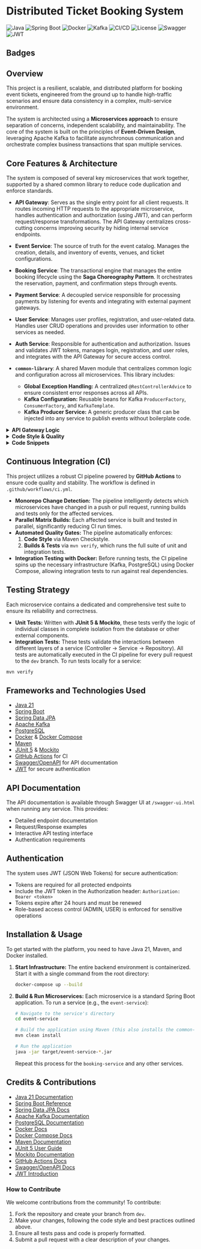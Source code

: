 # Distributed Ticket Booking System
![Java](https://img.shields.io/badge/Java-21-blue?logo=java)
![Spring Boot](https://img.shields.io/badge/Spring%20Boot-3.2.5-brightgreen?logo=spring-boot)
![Docker](https://img.shields.io/badge/Docker-28.1.1-blue?logo=docker)
![Kafka](https://img.shields.io/badge/Kafka-2.12--2.2.1-orange?logo=apache-kafka)
![CI/CD](https://img.shields.io/badge/CI%2FCD-passing-brightgreen?logo=github-actions)
![License](https://img.shields.io/badge/License-MIT-yellow?logo=open-source-initiative)
![Swagger](https://img.shields.io/badge/Swagger-3.0-85EA2D?logo=swagger)
![JWT](https://img.shields.io/badge/JWT-Auth-000000?logo=json-web-tokens)

## Badges

## Overview

This project is a resilient, scalable, and distributed platform for booking event tickets, engineered from the ground up to handle high-traffic scenarios and ensure data consistency in a complex, multi-service environment.

The system is architected using a **Microservices approach** to ensure separation of concerns, independent scalability, and maintainability. The core of the system is built on the principles of **Event-Driven Design**, leveraging Apache Kafka to facilitate asynchronous communication and orchestrate complex business transactions that span multiple services.

## Core Features & Architecture

The system is composed of several key microservices that work together, supported by a shared common library to reduce code duplication and enforce standards.

- **API Gateway**: Serves as the single entry point for all client requests. It routes incoming HTTP requests to the appropriate microservice, handles authentication and authorization (using JWT), and can perform request/response transformations. The API Gateway centralizes cross-cutting concerns improving security by hiding internal service endpoints.

- **Event Service**: The source of truth for the event catalog. Manages the creation, details, and inventory of events, venues, and ticket configurations.

- **Booking Service**: The transactional engine that manages the entire booking lifecycle using the **Saga Choreography Pattern**. It orchestrates the reservation, payment, and confirmation steps through events.

- **Payment Service**: A decoupled service responsible for processing payments by listening for events and integrating with external payment gateways.

- **User Service**: Manages user profiles, registration, and user-related data. Handles user CRUD operations and provides user information to other services as needed.

- **Auth Service**: Responsible for authentication and authorization. Issues and validates JWT tokens, manages login, registration, and user roles, and integrates with the API Gateway for secure access control.

- **`common-library`**: A shared Maven module that centralizes common logic and configuration across all microservices. This library includes:

    - **Global Exception Handling:** A centralized `@RestControllerAdvice` to ensure consistent error responses across all APIs.
    - **Kafka Configuration:** Reusable beans for Kafka `ProducerFactory`, `ConsumerFactory`, and `KafkaTemplate`.
    - **Kafka Producer Service:** A generic producer class that can be injected into any service to publish events without boilerplate code.

<details>
<summary><strong>API Gateway Logic</strong></summary>

The API Gateway is implemented as a Spring Boot application. Its main responsibilities include:

- **Routing:** Forwards requests to the correct microservice based on the URL path (e.g., `/events/**` to the Event Service, `/bookings/**` to the Booking Service, etc.).
- **Authentication & Authorization:** Validates JWT tokens on protected routes and enforces role-based access control.
- **CORS & Security:** Applies CORS policies and other security headers to all incoming requests.
- **Aggregation (optional):** Can aggregate responses from multiple services for composite endpoints. For example, API composition is used in the gateway to fetch a user's booking history by combining data from multiple services.
- **Error Handling:** Returns standardized error responses for failed requests.

Example configuration (application.yml):

```yaml
spring:
  cloud:
    gateway:
      routes:
        - id: event-service
          uri: http://localhost:8081
          predicates:
            - Path=/events/**
        - id: booking-service
          uri: http://localhost:8082
          predicates:
            - Path=/bookings/**
        - id: payment-service
          uri: http://localhost:8083
          predicates:
            - Path=/payments/**
```

JWT authentication is enforced using a filter that checks the `Authorization` header and validates the token before forwarding the request.

</details>

<details>
<summary><strong>Code Style & Quality</strong></summary>

The project repositories adhere to Java conventions and best practices for consistency and maintainability:

### Naming Conventions:

- **Classes**: PascalCase (e.g., `EventService`, `BookingController`)
- **Methods and Variables**: camelCase (e.g., `reserveTicket`, `bookingId`)
- **Constants**: UPPER_SNAKE_CASE
- **Packages**: Lowercase with meaningful hierarchy (e.g., `org.example.eventservice.service`)

### Best Practices:

- Descriptive names that reflect functionality.
- Single-responsibility principle for classes and methods.
- JavaDoc for public APIs.
- **Automated Style Enforcement**: Code style and formatting are automatically verified on every pull request using **Maven Checkstyle**, ensuring consistency across the codebase.

</details>

<details>
<summary><strong>Code Snippets</strong></summary>

**Booking Service: Initiating the Saga**

```java
private final CacheManager cacheManager;
private final RestTemplate restTemplate;
public BookingResponseDto createBooking(final BookingRequestDto bookingRequestDto, final UUID userId,
                                        final String authHeader) {
    if (bookingRequestDto.getEventId() == null || bookingRequestDto.getTicketId() == null) {
        throw new ValidationException("Event ID and Ticket ID must not be null");
    }
    String ticketAvailableUrl = GATEWAY_URL + bookingRequestDto.getEventId() + "/tickets/"
            + bookingRequestDto.getTicketId() + "/available";
    HttpHeaders headers = new HttpHeaders();
    headers.set(HttpHeaders.AUTHORIZATION, authHeader);
    HttpEntity<Void> requestEntity = new HttpEntity<>(headers);
    ResponseEntity<Boolean> response = restTemplate.exchange(ticketAvailableUrl,
            HttpMethod.GET,
            requestEntity,
            Boolean.class);
    if (Boolean.FALSE.equals(response.getBody())) {
        throw new ValidationException("Ticket is not available");
    }
    Cache ticketReservationCache = cacheManager.getCache("ticketReservations");
    if (ticketReservationCache != null && ticketReservationCache.get(bookingRequestDto.getTicketId()) != null) {
        throw new ValidationException("Ticket is already reserved, please try again later");
    }
    bookingRequestDto.setBookingDate(LocalDateTime.now());
    bookingRequestDto.setBookingStatus(String.valueOf(PENDING));
    Booking booking = BookingMapper.toBooking(bookingRequestDto, userId);
    Booking created = bookingRepository.save(booking);
    messageProducer.sendMessage("reserve-ticket", "ticket-available", new HashMap<>(
            Map.of("ticketId", bookingRequestDto.getTicketId(), "eventId", bookingRequestDto.getEventId(),
                    "userId", userId, "bookingId", created.getId())
    ));
    ticketReservationCache.put(bookingRequestDto.getTicketId(), true);
    return BookingMapper.toBookingResponseDto(created);
}
```

**common-library: Global Exception Handler**

```java
@RestControllerAdvice
public class GlobalExceptionHandler extends ResponseEntityExceptionHandler {

    @Override
    protected ResponseEntity<Object> handleMethodArgumentNotValid(
            final MethodArgumentNotValidException ex,
            @NonNull final HttpHeaders headers,
            @NonNull final HttpStatusCode status,
            @NonNull final WebRequest request) {

        StringBuilder errorMessage = new StringBuilder("Validation failed: ");
        for (FieldError error : ex.getBindingResult().getFieldErrors()) {
            errorMessage.append(error.getField()).append(": ")
                    .append(error.getDefaultMessage()).append("; ");
        }

        ErrorResponse errorResponse = new ErrorResponse(
                HttpStatus.BAD_REQUEST.value(),
                errorMessage.toString(),
                System.currentTimeMillis()
        );
        return new ResponseEntity<>(errorResponse, HttpStatus.BAD_REQUEST);
    }

    @ExceptionHandler(NotFoundException.class)
    public ResponseEntity<ErrorResponse> handleNotFoundException(final NotFoundException ex) {
        ErrorResponse errorResponse = new ErrorResponse(
                HttpStatus.NOT_FOUND.value(),
                ex.getMessage(),
                System.currentTimeMillis()
        );
        return new ResponseEntity<>(errorResponse, HttpStatus.NOT_FOUND);
    }

    @ExceptionHandler(InvalidActionException.class)
    public ResponseEntity<ErrorResponse> handleInvalidActionException(final InvalidActionException ex) {
        ErrorResponse errorResponse = new ErrorResponse(
                HttpStatus.BAD_REQUEST.value(),
                ex.getMessage(),
                System.currentTimeMillis()
        );
        return new ResponseEntity<>(errorResponse, HttpStatus.BAD_REQUEST);
    }
    // ....
}

```

</details>

## Continuous Integration (CI)

This project utilizes a robust CI pipeline powered by **GitHub Actions** to ensure code quality and stability. The workflow is defined in `.github/workflows/ci.yml`.

- **Monorepo Change Detection:** The pipeline intelligently detects which microservices have changed in a push or pull request, running builds and tests only for the affected services.
- **Parallel Matrix Builds:** Each affected service is built and tested in parallel, significantly reducing CI run times.
- **Automated Quality Gates:** The pipeline automatically enforces:
    1.  **Code Style** via Maven Checkstyle.
    2.  **Builds & Tests** via `mvn verify`, which runs the full suite of unit and integration tests.
- **Integration Testing with Docker:** Before running tests, the CI pipeline spins up the necessary infrastructure (Kafka, PostgreSQL) using Docker Compose, allowing integration tests to run against real dependencies.

## Testing Strategy

Each microservice contains a dedicated and comprehensive test suite to ensure its reliability and correctness.

- **Unit Tests:** Written with **JUnit 5 & Mockito**, these tests verify the logic of individual classes in complete isolation from the database or other external components.
- **Integration Tests:** These tests validate the interactions between different layers of a service (Controller -> Service -> Repository).
All tests are automatically executed in the CI pipeline for every pull request to the `dev` branch. To run tests locally for a service:

```bash
mvn verify
```

## Frameworks and Technologies Used

- [Java 21](https://www.oracle.com/java/)
- [Spring Boot](https://spring.io/projects/spring-boot)
- [Spring Data JPA](https://spring.io/projects/spring-data-jpa)
- [Apache Kafka](https://kafka.apache.org/)
- [PostgreSQL](https://www.postgresql.org/)
- [Docker](https://www.docker.com/) & [Docker Compose](https://docs.docker.com/compose/)
- [Maven](https://maven.apache.org/)
- [JUnit 5](https://junit.org/junit5/) & [Mockito](https://site.mockito.org/)
- [GitHub Actions](https://github.com/features/actions) for CI
- [Swagger/OpenAPI](https://swagger.io/) for API documentation
- [JWT](https://jwt.io/) for secure authentication

## API Documentation

The API documentation is available through Swagger UI at `/swagger-ui.html` when running any service. This provides:

- Detailed endpoint documentation
- Request/Response examples
- Interactive API testing interface
- Authentication requirements

## Authentication

The system uses JWT (JSON Web Tokens) for secure authentication:

- Tokens are required for all protected endpoints
- Include the JWT token in the Authorization header: `Authorization: Bearer <token>`
- Tokens expire after 24 hours and must be renewed
- Role-based access control (ADMIN, USER) is enforced for sensitive operations

## Installation & Usage

To get started with the platform, you need to have Java 21, Maven, and Docker installed.

1.  **Start Infrastructure:** The entire backend environment is containerized. Start it with a single command from the root directory:

    ```bash
    docker-compose up --build
    ```

2.  **Build & Run Microservices:** Each microservice is a standard Spring Boot application. To run a service (e.g., the `event-service`):

    ```bash
    # Navigate to the service's directory
    cd event-service

    # Build the application using Maven (this also installs the common-library)
    mvn clean install

    # Run the application
    java -jar target/event-service-*.jar
    ```

    Repeat this process for the `booking-service` and any other services.

## Credits & Contributions

- [Java 21 Documentation](https://docs.oracle.com/en/java/javase/21/)
- [Spring Boot Reference](https://docs.spring.io/spring-boot/docs/current/reference/html/)
- [Spring Data JPA Docs](https://docs.spring.io/spring-data/jpa/docs/current/reference/html/)
- [Apache Kafka Documentation](https://kafka.apache.org/documentation/)
- [PostgreSQL Documentation](https://www.postgresql.org/docs/)
- [Docker Docs](https://docs.docker.com/)
- [Docker Compose Docs](https://docs.docker.com/compose/)
- [Maven Documentation](https://maven.apache.org/guides/index.html)
- [JUnit 5 User Guide](https://junit.org/junit5/docs/current/user-guide/)
- [Mockito Documentation](https://javadoc.io/doc/org.mockito/mockito-core/latest/org/mockito/Mockito.html)
- [GitHub Actions Docs](https://docs.github.com/en/actions)
- [Swagger/OpenAPI Docs](https://swagger.io/docs/)
- [JWT Introduction](https://jwt.io/introduction)

### How to Contribute

We welcome contributions from the community! To contribute:

1. Fork the repository and create your branch from `dev`.
2. Make your changes, following the code style and best practices outlined above.
3. Ensure all tests pass and code is properly formatted.
4. Submit a pull request with a clear description of your changes.
